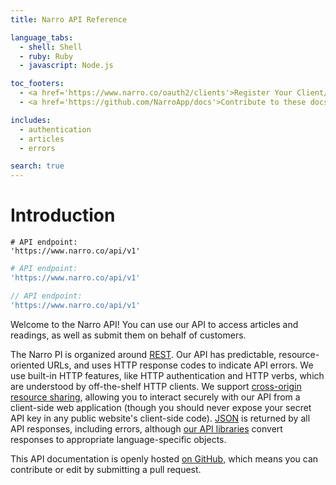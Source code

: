 ```yaml
---
title: Narro API Reference

language_tabs:
  - shell: Shell
  - ruby: Ruby
  - javascript: Node.js

toc_footers:
  - <a href='https://www.narro.co/oauth2/clients'>Register Your Client/Application</a>
  - <a href='https://github.com/NarroApp/docs'>Contribute to these docs on GitHub</a>

includes:
  - authentication
  - articles
  - errors

search: true
---
```


# Introduction

~~~shell
# API endpoint:
'https://www.narro.co/api/v1'
~~~

~~~ruby
# API endpoint:
'https://www.narro.co/api/v1'
~~~

~~~javascript
// API endpoint:
'https://www.narro.co/api/v1'
~~~

Welcome to the Narro API! You can use our API to access articles and readings, as well as submit them on behalf of customers.

The Narro PI is organized around [REST](http://en.wikipedia.org/wiki/Representational_State_Transfer). Our API has predictable, resource-oriented URLs, and uses HTTP response codes to indicate API errors. We use built-in HTTP features, like HTTP authentication and HTTP verbs, which are understood by off-the-shelf HTTP clients. We support [cross-origin resource sharing](http://en.wikipedia.org/wiki/Cross-origin_resource_sharing), allowing you to interact securely with our API from a client-side web application (though you should never expose your secret API key in any public website's client-side code). [JSON](http://www.json.org/) is returned by all API responses, including errors, although [our API libraries](https://github.com/narroapp) convert responses to appropriate language-specific objects.

This API documentation is openly hosted [on GitHub](https://github.com/NarroApp/docs), which means you can contribute or edit by submitting a pull request.
